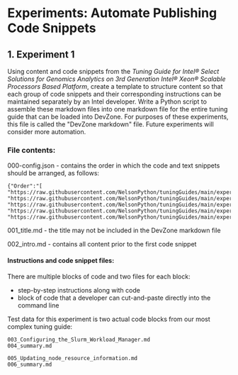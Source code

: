 # Experiments:  Automate Publishing Code Snippets

## 1. Experiment 1

Using content and code snippets from the <i>Tuning Guide for Intel® Select Solutions for Genomics Analytics on 3rd Generation Intel® Xeon® Scalable Processors Based Platform</i>, create a template to structure content so that each group of code snippets and their corresponding instructions can be maintained separately by an Intel developer.  Write a Python script to assemble these markdown files into one markdown file for the entire tuning guide that can be loaded into DevZone.  For purposes of these experiments, this file is called the "DevZone markdown" file.  Future experiments will consider more automation.

### File contents:

000-config.json - contains the order in which the code and text snippets should be arranged, as follows:

```
{"Order":"[
"https://raw.githubusercontent.com/NelsonPython/tuningGuides/main/experiment/002_intro.md",
"https://raw.githubusercontent.com/NelsonPython/tuningGuides/main/experiment/003_Configuring_the_Slurm_Workload_Manager.md",
"https://raw.githubusercontent.com/NelsonPython/tuningGuides/main/experiment/004_summary.md",
"https://raw.githubusercontent.com/NelsonPython/tuningGuides/main/experiment/005_Updating_node_resource_information.md",
"https://raw.githubusercontent.com/NelsonPython/tuningGuides/main/experiment/006_summary.md"]"}
```

001_title.md - the title may not be included in the DevZone markdown file

002_intro.md - contains all content prior to the first code snippet

#### Instructions and code snippet files:
There are multiple blocks of code and two files for each block:  
- step-by-step instructions along with code
- block of code that a developer can cut-and-paste directly into the command line

Test data for this experiment is two actual code blocks from our most complex tuning guide:
```
003_Configuring_the_Slurm_Workload_Manager.md
004_summary.md

005_Updating_node_resource_information.md
006_summary.md
```
